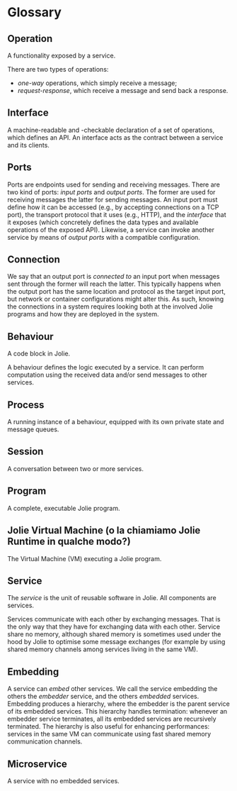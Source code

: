 # Glossary

## Operation

A functionality exposed by a service.

There are two types of operations:
- _one-way_ operations, which simply receive a message;
- _request-response_, which receive a message and send back a response.

## Interface

A machine-readable and -checkable declaration of a set of operations, which defines an API.
An interface acts as the contract between a service and its clients.

## Ports

Ports are endpoints used for sending and receiving messages.
There are two kind of ports: _input ports_ and _output ports_.
The former are used for receiving messages the latter for sending messages.
An input port must define how it can be accessed (e.g., by accepting connections on a TCP port),
the transport protocol that it uses (e.g., HTTP), and the _interface_
that it exposes (which concretely defines the data types and available operations of the exposed API).
Likewise, a service can invoke another service by means of _output ports_ with a compatible configuration.

## Connection

We say that an output port is _connected to_ an input port when messages sent through the former will reach the latter.
This typically happens when the output port has the same location and protocol as the target input port, but
network or container configurations might alter this. As such, knowing the connections in a system requires looking both at 
the involved Jolie programs and how they are deployed in the system.

## Behaviour

A code block in Jolie.

A behaviour defines the logic executed by a service. It can perform computation using the received
data and/or send messages to other services.

## Process

A running instance of a behaviour, equipped with its own private state and message queues.

## Session

A conversation between two or more services.

## Program

A complete, executable Jolie program.

## Jolie Virtual Machine (o la chiamiamo Jolie Runtime in qualche modo?)

The Virtual Machine (VM) executing a Jolie program.

## Service

The _service_ is the unit of reusable software in Jolie. All components are services.

Services communicate with each other by exchanging messages.
That is the only way that they have for exchanging data with each other.
Service share no memory, although shared memory is sometimes used under the hood by Jolie to
optimise some message exchanges (for example by using shared memory channels among services living in
the same VM).

## Embedding

A service can _embed_ other services. We call the service embedding the others the _embedder_ service, and the others _embedded_ services.
Embedding produces a hierarchy, where the embedder is the parent service of
its embedded services. This hierarchy handles termination: whenever an embedder service terminates, all its embedded services
are recursively terminated. The hierarchy is also useful for enhancing performances: services in the same
VM can communicate using fast shared memory communication channels.


## Microservice 

A service with no embedded services.
